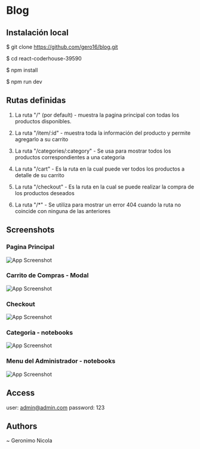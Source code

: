# Blog 

## Instalación local

$ git clone https://github.com/gero16/blog.git

$ cd react-coderhouse-39590

$ npm install

$ npm run dev

## Rutas definidas

1. La ruta "/" (por default) - muestra la pagina principal con todas los productos disponibles. 

3. La ruta "/item/:id" - muestra toda la información del producto y permite agregarlo a su carrito

4. La ruta "/categories/:category" - Se usa para mostrar todos los productos correspondientes a una categoria

5. La ruta "/cart" - Es la ruta en la cual puede ver todos los productos a detalle de su carrito

6. La ruta "/checkout" - Es la ruta en la cual se puede realizar la compra de los productos deseados

6. La ruta "/*" - Se utiliza para mostrar un error 404 cuando la ruta no coincide con ninguna de las anteriores

## Screenshots

### Pagina Principal ###
![App Screenshot](https://res.cloudinary.com/geronicola/image/upload/v1681095321/coderhouse/bzd7z3kk3edp94g2co3v.jpg)

### Carrito de Compras - Modal ###
![App Screenshot](https://res.cloudinary.com/geronicola/image/upload/v1681095326/coderhouse/fj3t7yzx8ihpuhnax0wm.jpg)

### Checkout ###
![App Screenshot](https://res.cloudinary.com/geronicola/image/upload/v1681095328/coderhouse/gy7b4zpnzy69o56gf66h.jpg)

### Categoria - notebooks ###
![App Screenshot](https://res.cloudinary.com/geronicola/image/upload/v1681095330/coderhouse/euzotumyvu2xxteike61.jpg)

### Menu del Administrador - notebooks ###
![App Screenshot](https://res.cloudinary.com/geronicola/image/upload/v1688143766/coderhouse/t1nojvcgfdodg6pbfewb.jpg)

## Access
user: admin@admin.com 
password: 123

## Authors
~ Geronimo Nicola 
